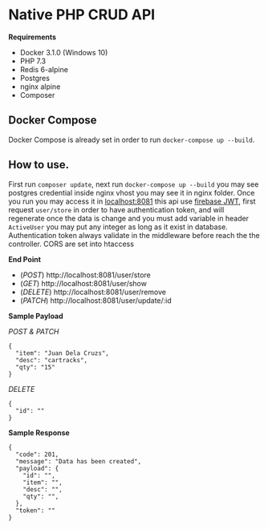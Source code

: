# Native PHP CRUD API

**Requirements**
- Docker 3.1.0 (Windows 10)
- PHP 7.3
- Redis 6-alpine
- Postgres
- nginx alpine
- Composer
## Docker Compose
Docker Compose is already set in order to run ``docker-compose up --build``.

## How to use.

First run ``composer update``, next run ``docker-compose up --build`` you may see postgres credential inside nginx vhost you may see it in nginx folder. Once you run you may access it in [localhost:8081](http://localhost:8081/) this api use [firebase JWT](https://github.com/firebase/php-jwt), first request ``user/store`` in order to have authentication token, and will regenerate once the data is change and you must add variable in header ``ActiveUser`` you may put any integer as long as it exist in database. Authentication token always validate in the middleware before reach the the controller. CORS are set into htaccess

**End Point**
- (*POST*) http://localhost:8081/user/store 
- (*GET*) http://localhost:8081/user/show
- (*DELETE*) http://localhost:8081/user/remove
- (*PATCH*) http://localhost:8081/user/update/:id

**Sample Payload**

*POST & PATCH*

	{
	  "item": "Juan Dela Cruzs",
	  "desc": "cartracks",
	  "qty": "15"
	}
*DELETE*

    {
      "id": ""
    }

**Sample Response**

	{
	  "code": 201,
	  "message": "Data has been created",
	  "payload": {
	    "id": "",
	    "item": "",
	    "desc": "",
	    "qty": "",
	  },
	  "token": ""
	}

